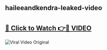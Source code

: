 ## haileeandkendra-leaked-video 

# <h2><a href="http://freeplayer.one?title=haileeandkendra-leaked-video&ref=21J">🔗 Click to Watch 👉🔴 VIDEO</a></h2>

<a href="http://freeplayer.one?title=haileeandkendra-leaked-video&ref=21J" rel="nofollow" data-target="animated-image.originalLink"><img src="https://i.ibb.co.com/xMMVF88/686577567.gif" alt="Viral Video Original" style="max-width: 100%; display: inline-block;" data-target="animated-image.originalImage"></a>

